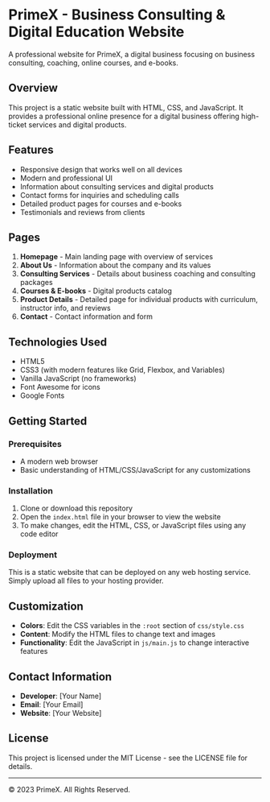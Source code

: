 # PrimeX - Business Consulting & Digital Education Website

A professional website for PrimeX, a digital business focusing on business consulting, coaching, online courses, and e-books.

## Overview

This project is a static website built with HTML, CSS, and JavaScript. It provides a professional online presence for a digital business offering high-ticket services and digital products.

## Features

- Responsive design that works well on all devices
- Modern and professional UI
- Information about consulting services and digital products
- Contact forms for inquiries and scheduling calls
- Detailed product pages for courses and e-books
- Testimonials and reviews from clients

## Pages

1. **Homepage** - Main landing page with overview of services
2. **About Us** - Information about the company and its values
3. **Consulting Services** - Details about business coaching and consulting packages
4. **Courses & E-books** - Digital products catalog
5. **Product Details** - Detailed page for individual products with curriculum, instructor info, and reviews
6. **Contact** - Contact information and form

## Technologies Used

- HTML5
- CSS3 (with modern features like Grid, Flexbox, and Variables)
- Vanilla JavaScript (no frameworks)
- Font Awesome for icons
- Google Fonts

## Getting Started

### Prerequisites

- A modern web browser
- Basic understanding of HTML/CSS/JavaScript for any customizations

### Installation

1. Clone or download this repository
2. Open the `index.html` file in your browser to view the website
3. To make changes, edit the HTML, CSS, or JavaScript files using any code editor

### Deployment

This is a static website that can be deployed on any web hosting service. Simply upload all files to your hosting provider.

## Customization

- **Colors**: Edit the CSS variables in the `:root` section of `css/style.css`
- **Content**: Modify the HTML files to change text and images
- **Functionality**: Edit the JavaScript in `js/main.js` to change interactive features

## Contact Information

- **Developer**: [Your Name]
- **Email**: [Your Email]
- **Website**: [Your Website]

## License

This project is licensed under the MIT License - see the LICENSE file for details.

---

© 2023 PrimeX. All Rights Reserved. 